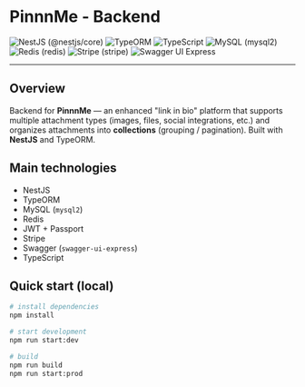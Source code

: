 # PinnnMe - Backend

![NestJS (@nestjs/core)](https://img.shields.io/npm/v/@nestjs/core?style=flat-square&label=@nestjs%2Fcore&logo=nestjs)
![TypeORM](https://img.shields.io/npm/v/typeorm?style=flat-square&label=typeorm)
![TypeScript](https://img.shields.io/npm/v/typescript?style=flat-square&label=TypeScript&logo=typescript)
![MySQL (mysql2)](https://img.shields.io/npm/v/mysql2?style=flat-square&label=mysql2&logo=mysql)
![Redis (redis)](https://img.shields.io/npm/v/redis?style=flat-square&label=redis)
![Stripe (stripe)](https://img.shields.io/npm/v/stripe?style=flat-square&label=stripe)
![Swagger UI Express](https://img.shields.io/npm/v/swagger-ui-express?style=flat-square&label=swagger-ui-express)

---

## Overview

Backend for **PinnnMe** — an enhanced "link in bio" platform that supports multiple attachment types (images, files, social integrations, etc.) and organizes attachments into **collections** (grouping / pagination). Built with **NestJS** and TypeORM.

## Main technologies

- NestJS
- TypeORM
- MySQL (`mysql2`)
- Redis
- JWT + Passport
- Stripe
- Swagger (`swagger-ui-express`)
- TypeScript

## Quick start (local)

```bash
# install dependencies
npm install

# start development
npm run start:dev

# build
npm run build
npm run start:prod
```

